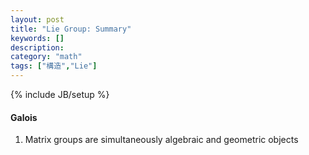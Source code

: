 ```yaml
---
layout: post
title: "Lie Group: Summary"
keywords: []
description: 
category: "math"
tags: ["構造","Lie"]
---
```

{% include JB/setup %}

#### Galois
1. Matrix groups are simultaneously algebraic and geometric objects
